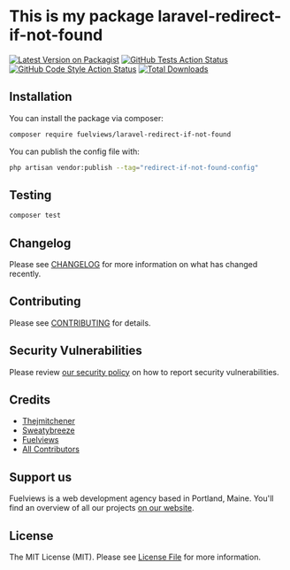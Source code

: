# This is my package laravel-redirect-if-not-found

[![Latest Version on Packagist](https://img.shields.io/packagist/v/fuelviews/laravel-redirect-if-not-found.svg?style=flat-square)](https://packagist.org/packages/fuelviews/laravel-redirect-if-not-found)
[![GitHub Tests Action Status](https://img.shields.io/github/actions/workflow/status/fuelviews/laravel-redirect-if-not-found/run-tests.yml?label=tests&style=flat-square)](https://github.com/fuelviews/laravel-redirect-if-not-found/actions/workflows/run-tests.yml)
[![GitHub Code Style Action Status](https://img.shields.io/github/actions/workflow/status/fuelviews/laravel-redirect-if-not-found/php-cs-fixer.yml?label=code%20style&style=flat-square)](https://github.com/fuelviews/laravel-redirect-if-not-found/actions/workflows/php-cs-fixer.yml)
[![Total Downloads](https://img.shields.io/packagist/dt/fuelviews/laravel-redirect-if-not-found.svg?style=flat-square)](https://packagist.org/packages/fuelviews/laravel-redirect-if-not-found)

## Installation

You can install the package via composer:

```bash
composer require fuelviews/laravel-redirect-if-not-found
```

You can publish the config file with:

```bash
php artisan vendor:publish --tag="redirect-if-not-found-config"
```

## Testing

```bash
composer test
```

## Changelog

Please see [CHANGELOG](CHANGELOG.md) for more information on what has changed recently.

## Contributing

Please see [CONTRIBUTING](CONTRIBUTING.md) for details.

## Security Vulnerabilities

Please review [our security policy](../../security/policy) on how to report security vulnerabilities.

## Credits

- [Thejmitchener](https://github.com/thejmitchener)
- [Sweatybreeze](https://github.com/sweatybreeze)
- [Fuelviews](https://github.com/fuelviews)
- [All Contributors](../../contributors)

## Support us

Fuelviews is a web development agency based in Portland, Maine. You'll find an overview of all our projects [on our website](https://fuelviews.com).

## License

The MIT License (MIT). Please see [License File](LICENSE.md) for more information.
